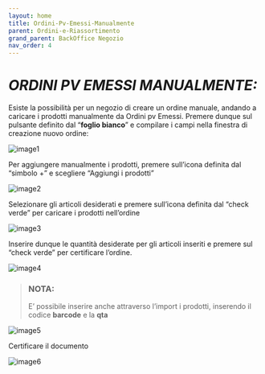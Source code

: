 ```yaml
---
layout: home
title: Ordini-Pv-Emessi-Manualmente
parent: Ordini-e-Riassortimento
grand_parent: BackOffice Negozio
nav_order: 4
---
```

# ***ORDINI PV EMESSI MANUALMENTE:***

Esiste la possibilità per un negozio di creare un ordine manuale,
andando a caricare i prodotti manualmente da Ordini pv Emessi. Premere
dunque sul pulsante definito dal “**foglio bianco**” e compilare i campi
nella finestra di creazione nuovo ordine:

![image1](https://github.com/user-attachments/assets/dbc081c4-8e63-4b51-9c43-b61dfb2139a2)


Per aggiungere manualmente i prodotti, premere sull’icona definita dal
“simbolo +” e scegliere “Aggiungi i prodotti”

![image2](https://github.com/user-attachments/assets/f97c2d05-4f07-43b6-9165-5f60d7cecbe0)


Selezionare gli articoli desiderati e premere sull’icona definita dal
“check verde” per caricare i prodotti nell’ordine

![image3](https://github.com/user-attachments/assets/91a0462e-b903-4f07-8c33-2662fb57f60f)


Inserire dunque le quantità desiderate per gli articoli inseriti e
premere sul “check verde” per certificare l’ordine.

![image4](https://github.com/user-attachments/assets/8cf1cccb-6669-4392-bdf4-909853b993c4)


>### **NOTA:** 
>E’ possibile inserire anche attraverso l’import i
prodotti, inserendo il codice **barcode** e la **qta**

![image5](https://github.com/user-attachments/assets/f74ba4bd-94b2-45b6-83be-7da5e88359d6)


Certificare il documento

![image6](https://github.com/user-attachments/assets/a63fe4e6-12d6-4c17-b829-0c02524e62f1)
